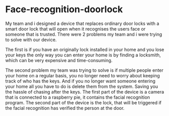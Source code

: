 # Face-recognition-doorlock
My team and i designed a device that replaces ordinary door locks with a smart door lock that will open when it recognises the users face or someone that is trusted. There were 2 problems my team and i were trying to solve with our device.

The first is if you have an originally lock installed in your home and you lose your keys the only way you can enter your home is by finding a locksmith, which can be very expensive and time-consuming.

The second problem my team was trying to solve is if multiple people enter your home on a regular basis, you no longer need to worry about keeping track of who has the keys. And if you no longer want someone entering your home all you have to do is delete them from the system. Saving you the hassle of chasing after the keys. The first part of the device is a camera that is connected to a raspberry pie, it contains the facial recognition program. The second part of the device is the lock, that will be triggered if the facial recognition has verified the person at the door.
